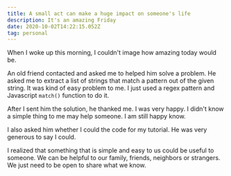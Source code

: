 ```yaml
---
title: A small act can make a huge impact on someone's life
description: It's an amazing Friday
date: 2020-10-02T14:22:15.052Z
tag: personal
---
```

When I woke up this morning, I couldn't image how amazing today would be. 

An old friend contacted and asked me to helped him solve a problem. He asked me to extract a list of strings that match a pattern out of the given string. It was kind of easy problem to me. I just used a regex pattern and Javascript `match()` function to do it.

After I sent him the solution, he thanked me. I was very happy. I didn't know a simple thing to me may help someone. I am still happy know.

I also asked him whether I could the code for my tutorial. He was very generous to say I could.

I realized that something that is simple and easy to us could be useful to someone. We can be helpful to our family, friends, neighbors or strangers. We just need to be open to share what we know.